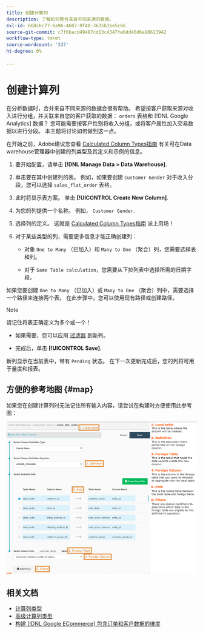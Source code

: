 ```yaml
---
title: 创建计算列
description: 了解如何整合来自不同来源的数据。
exl-id: 668cbc77-6a96-4687-9f40-3635b1be5c66
source-git-commit: c7f6bacd49487cd13c4347fe6dd46d6a10613942
workflow-type: tm+mt
source-wordcount: '337'
ht-degree: 0%

---
```


# 创建计算列

在分析数据时，合并来自不同来源的数据会很有帮助。 希望按客户获取来源对收入进行分组，并关联来自您的客户获取的数据： `orders` 表格和 [!DNL Google Analytics] 数据？ 您可能需要按客户性别将收入分组，或将客户属性加入交易数据以进行分段。 本主题将讨论如何做到这一点。

在开始之前，Adobe建议您查看 [Calculated Column Types指南](../../data-analyst/data-warehouse-mgr/calc-column-types.md) 有关可在Data warehouse管理器中创建的列类型及其定义和示例的信息。

1. 要开始配置，请单击 **[!DNL Manage Data > Data Warehouse]**.

1. 单击要在其中创建列的表。 例如，如果要创建 `Customer Gender` 对于收入分段，您可以选择 `sales_flat_order` 表格。

1. 此时将显示表方案。 单击 **[!UICONTROL Create New Column]**.

1. 为您的列提供一个名称。 例如， `Customer Gender`.

1. 选择列的定义。 这就是 [Calculated Column Types指南](../data-warehouse-mgr/calc-column-types.md) 派上用场！

1. 对于某些类型的列，需要更多信息才能正确创建列：

   * 对象 `One to Many` （已加入）和 `Many to One` （聚合）列，您需要选择表和列。

   * 对于 `Same Table calculation`，您需要从下拉列表中选择所需的日期字段。

如果您要创建 `One to Many` （已加入）或 `Many to One` （聚合）列中，需要选择一个路径来连接两个表。 在此步骤中，您可以使用现有路径或创建路径。

>[!NOTE]
>
>请记住将表正确定义为多个或一个！

* 如果需要，您可以应用 [过滤器](../../data-user/reports/ess-manage-data-filters.md) 到新列。

* 完成后，单击 **[!UICONTROL Save]**.

新列显示在当前表中，带有 `Pending` 状态。 在下一次更新完成后，您的列将可用于量度和报表。

## 方便的参考地图 {#map}

如果您在创建计算列时无法记住所有输入内容，请尝试在构建时方便使用此参考图：

![](../../assets/Calculated_Columns_Example.png)

## 相关文档

* [计算列类型](../data-warehouse-mgr/calc-column-types.md)
* [高级计算列类型](../data-warehouse-mgr/adv-calc-columns.md)
* [构建 [!DNL Google ECommerce] 包含订单和客户数据的维度](../data-warehouse-mgr/bldg-google-ecomm-dim.md)
